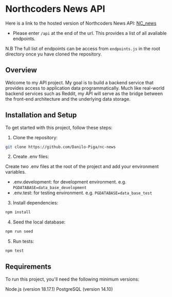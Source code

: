 # Northcoders News API

Here is a link to the hosted version of Northcoders News API: [NC_news](https://nc-news-nbi4.onrender.com) 
 - Please enter `/api` at the end of the url. This provides a list of all avaliable endpoints.

N.B The full list of endpoints can be access from `endpoints.js` in the root directory once yu have cloned the repository. 

## Overview
Welcome to my API project. My goal is to build a backend service that provides access to application data programmatically. Much like real-world backend services such as Reddit, my API will serve as the bridge between the front-end architecture and the underlying data storage.

## Installation and Setup
To get started with this project, follow these steps:

1. Clone the repository:

```bash 
git clone https://github.com/Danilo-Piga/nc-news
```

2. Create .env files:

Create two .env files at the root of the project and add your environment variables.

- .env.development: for development environment. e.g. `PGDATABASE=data_base_development`
- .env.test: for testing environment. e.g. `PGDATABASE=data_base_test`

3. Install dependencies:

```bash
npm install
```
4. Seed the local database:
```bash
npm run seed
```

5. Run tests:
```bash
npm test
```

## Requirements
To run this project, you'll need the following minimum versions:

Node.js (version 18.17.1)
PostgreSQL (version 14.10)
